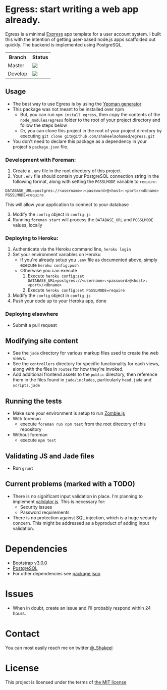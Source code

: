 Egress: start writing a web app already.
====

Egress is a minimal [Express](http://expressjs.com/) app template for a user account system.
I built this with the intention of getting user-based node.js apps scaffolded out quickly.
The backend is implemented using PostgreSQL.

<table>
    <tr>
        <th>Branch</th>
        <th>Status</th>
    </tr>
    <tr>
        <td>Master</td>
        <td>
            <img src="https://travis-ci.org/shakeelmohamed/egress.png?branch=master" />
        </td>
    </tr>
    <tr>
        <td>Develop</td>
        <td>
            <img src="https://travis-ci.org/shakeelmohamed/egress.png?branch=develop" />
        </td>
    </tr>
</table>

## Usage
* The best way to use Egress is by using the [Yeoman generator](http://github.com/shakeelmohamed/generator-egress)
* This package was not meant to be installed over npm
    * But, you can run `npm install egress`, then copy the contents of the `node_modules/egress` folder to the root of your project directory and follow the steps below
    * Or, you can clone this project in the root of your project directory by executing `git clone git@github.com/shakeelmohamed/egress.git`
* You don't need to declare this package as a dependency in your project's `package.json` file.


### Development with Foreman:

1. Create a `.env` file in the root directory of this project
2. Your `.env` file should contain your PostgreSQL connection string in the following format, along with setting the `PGSSLMODE` variable to `require`:

```
DATABASE_URL=postgres://<username>:<password>@<host>:<port>/<dbname>
PGSSLMODE=require
```

This will allow your application to connect to your database

3. Modify the `config` object in `config.js`
4. Running `foreman start` will process the `DATABASE_URL` and `PGSSLMODE` values, locally

### Deploying to Heroku:

1. Authenticate via the Heroku command line, `heroku login`
2. Set your environment variables on Heroku
    * If you're already setup you `.env` file as documented above, simply execute `heroku config:push`
    * Otherwise you can execute
        1. Execute `heroku config:set DATABASE_URL=postgres://<username>:<password>@<host>:<port>/<dbname>`
        2. Execute `heroku config:set PGSSLMODE=require`
4. Modify the `config` object in `config.js`
5. Push your code up to your Heroku app, done

### Deploying elsewhere

* Submit a pull request

## Modifying site content

* See the `jade` directory for various markup files used to create the web views.
* See the `controllers` directory for specific functionality for each views, along with the files in `routes` for how they're invoked.
* Add additional frontend assets to the `public` directory, then reference them in the files found in `jade/includes`, particularly `head.jade` and `scripts.jade`

## Running the tests

* Make sure your environment is setup to run [Zombie.js](http://zombie.labnotes.org/#Infection)
* With foreman
    * execute `foreman run npm test` from the root directory of this repository
* Without foreman
    * execute `npm test`

## Validating JS and Jade files

* Run `grunt`

## Current problems (marked with a TODO)

* There is no significant input validation in place. I'm planning to implement [validator.js](https://github.com/chriso/validator.js). This is necessary for:
    * Security issues
    * Password requirements
* There is no protection against SQL injection, which is a huge security concern. This might be addressed as a byproduct of adding input validation.

# Dependencies

* [Bootstrap v3.0.0](https://github.com/twbs/bootstrap/releases/tag/v3.0.0)
* [PostgreSQL](http://www.postgresql.org/)
* For other dependencies see [package.json](package.json)

# Issues

* When in doubt, create an issue and I'll probably respond within 24 hours.

# Contact

You can most easily reach me on twitter [@_Shakeel](http://twitter.com/_Shakeel)

# License

This project is licensed under the terms of [the MIT license](LICENSE)